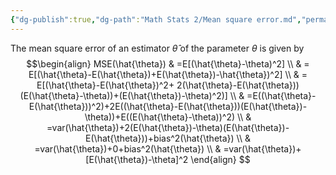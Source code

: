 ```yaml
---
{"dg-publish":true,"dg-path":"Math Stats 2/Mean square error.md","permalink":"/math-stats-2/mean-square-error/","created":"2025-01-30T12:01:22.889-05:00","updated":"2025-07-07T17:32:42.475-04:00"}
---
```


The mean square error of an estimator $\hat{\theta}$ of the parameter $\theta$ is given by
$$\begin{align}
MSE(\hat{\theta}) & =E[(\hat{\theta}-\theta)^2] \\
 & = E[(\hat{\theta}-E(\hat{\theta})+E(\hat{\theta})-\hat{\theta})^2] \\
 & = E[(\hat{\theta}-E(\hat{\theta})^2+ 2(\hat{\theta}-E(\hat{\theta}))(E(\hat{\theta}-\theta))+(E(\hat{\theta})-\theta)^2)] \\
 & =E((\hat{\theta}-E(\hat{\theta}))^2)+2E((\hat{\theta}-E(\hat{\theta}))(E(\hat{\theta})-\theta))+E((E(\hat{\theta}-\theta))^2) \\
 & =var(\hat{\theta})+2(E(\hat{\theta})-\theta)(E(\hat{\theta})-E(\hat{\theta}))+bias^2(\hat{\theta}) \\
 & =var(\hat{\theta})+0+bias^2(\hat{\theta}) \\
 & =var(\hat{\theta})+[E(\hat{\theta})-\theta]^2
\end{align}
$$
